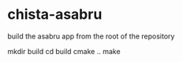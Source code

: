 # chista-asabru

build the asabru app from  the root of the repository

mkdir build
cd build
cmake ..
make
